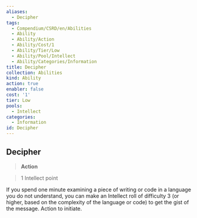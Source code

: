 ```yaml
---
aliases:
  - Decipher
tags:
  - Compendium/CSRD/en/Abilities
  - Ability
  - Ability/Action
  - Ability/Cost/1
  - Ability/Tier/Low
  - Ability/Pool/Intellect
  - Ability/Categories/Information
title: Decipher
collection: Abilities
kind: Ability
action: true
enabler: false
cost: '1'
tier: Low
pools:
  - Intellect
categories:
  - Information
id: Decipher
---
```

## Decipher    
>**Action**    
>1 Intellect point  
    
If you spend one minute examining a piece of writing or code in a language you do not understand, you can make an Intellect roll of difficulty 3 (or higher, based on the complexity of the language or code) to get the gist of the message. Action to initiate.
